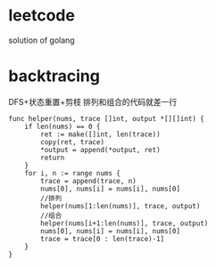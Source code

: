 # leetcode
solution of golang
# backtracing
DFS+状态重置+剪枝
排列和组合的代码就差一行
``` golang
func helper(nums, trace []int, output *[][]int) {
	if len(nums) == 0 {
		ret := make([]int, len(trace))
		copy(ret, trace)
		*output = append(*output, ret)
		return
	}
	for i, n := range nums {
		trace = append(trace, n)
        nums[0], nums[i] = nums[i], nums[0]
        //排列
		helper(nums[1:len(nums)], trace, output)
        //组合
        helper(nums[i+1:len(nums)], trace, output)
        nums[0], nums[i] = nums[i], nums[0]
		trace = trace[0 : len(trace)-1]
	}
}
```